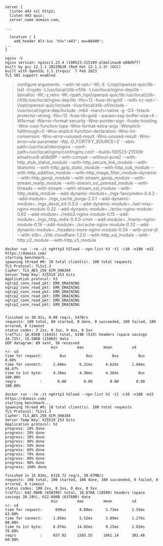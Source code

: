 ```
server {
  listen 443 ssl http2;
  listen 443 quic;
  server_name domain.com;

...

  location / {
    add_header Alt-Svc 'h3=":443"; ma=86400';
...
}
```

```
nginx -V
nginx version: nginx/1.23.4 (190523-215109-almalinux8-a08d9ff)
built by gcc 12.1.1 20220628 (Red Hat 12.1.1-3) (GCC) 
built with OpenSSL 1.1.1t+quic  7 Feb 2023
TLS SNI support enabled
```
> configure arguments: --with-ld-opt='-Wl,-E -L/opt/openssl-quic/lib -lssl -lcrypto -L/usr/local/zlib-cf/lib -L/usr/local/nginx-dep/lib -ljemalloc -Wl,-z,relro -Wl,-rpath,/opt/openssl-quic/lib:/usr/local/zlib-cf/lib:/usr/local/nginx-dep/lib -flto=12 -fuse-ld=gold' --with-cc-opt='-I/opt/openssl-quic/include -I/usr/local/zlib-cf/include -I/usr/local/nginx-dep/include -m64 -march=native -g -O3 -fstack-protector-strong -flto=12 -fuse-ld=gold --param=ssp-buffer-size=4 -Wformat -Werror=format-security -Wno-pointer-sign -fcode-hoisting -Wno-cast-function-type -Wno-format-extra-args -Wimplicit-fallthrough=0 -Wno-implicit-function-declaration -Wno-int-conversion -Wno-error=unused-result -Wno-unused-result -Wno-error=vla-parameter -Wp,-D_FORTIFY_SOURCE=2' --sbin-path=/usr/local/sbin/nginx --conf-path=/usr/local/nginx/conf/nginx.conf --build=190523-215109-almalinux8-a08d9ff --with-compat --without-pcre2 --with-http_stub_status_module --with-http_secure_link_module --with-libatomic --with-http_gzip_static_module --with-http_sub_module --with-http_addition_module --with-http_image_filter_module=dynamic --with-http_geoip_module --with-stream_geoip_module --with-stream_realip_module --with-stream_ssl_preread_module --with-threads --with-stream --with-stream_ssl_module --with-http_realip_module --add-dynamic-module=../ngx-fancyindex-0.4.2 --add-module=../ngx_cache_purge-2.5.1 --add-dynamic-module=../ngx_devel_kit-0.3.0 --add-dynamic-module=../set-misc-nginx-module-0.32 --add-dynamic-module=../echo-nginx-module-0.62 --add-module=../redis2-nginx-module-0.15 --add-module=../ngx_http_redis-0.4.0-cmm --add-module=../memc-nginx-module-0.19 --add-module=../srcache-nginx-module-0.32 --add-dynamic-module=../headers-more-nginx-module-0.34 --with-pcre-jit --with-zlib=../zlib-cloudflare-1.3.0 --with-http_ssl_module --with-http_v2_module --with-http_v3_module

```
docker run --rm -it nghttp3 h2load --npn-list h3 -t1 -c10 -n100 -m32 https://domain.com/
starting benchmark...
spawning thread #0: 10 total client(s). 100 total requests
TLS Protocol: TLSv1.3
Cipher: TLS_AES_256_GCM_SHA384
Server Temp Key: X25519 253 bits
Application protocol: h3
ngtcp2_conn_read_pkt: ERR_DRAINING
ngtcp2_conn_read_pkt: ERR_DRAINING
ngtcp2_conn_read_pkt: ERR_DRAINING
ngtcp2_conn_read_pkt: ERR_DRAINING
ngtcp2_conn_read_pkt: ERR_DRAINING
ngtcp2_conn_read_pkt: ERR_DRAINING


finished in 30.01s, 0.00 req/s, 547B/s
requests: 100 total, 60 started, 0 done, 0 succeeded, 100 failed, 100 errored, 0 timeout
status codes: 3 2xx, 0 3xx, 0 4xx, 0 5xx
traffic: 16.03KB (16415) total, 519B (519) headers (space savings 34.72%), 15.50KB (15869) data
UDP datagram: 89 sent, 56 received
                     min         max         mean         sd        +/- sd
time for request:        0us         0us         0us         0us     0.00%
time for connect:     2.68ms      6.31ms      4.62ms      1.66ms    66.67%
time to 1st byte:     4.36ms      4.36ms      4.36ms         0us   100.00%
req/s           :       0.00        0.00        0.00        0.00   100.00%
```

```
docker run --rm -it nghttp3 h2load --npn-list h2 -t1 -c10 -n100 -m32 https://domain.com/
starting benchmark...
spawning thread #0: 10 total client(s). 100 total requests
TLS Protocol: TLSv1.3
Cipher: TLS_AES_256_GCM_SHA384
Server Temp Key: X25519 253 bits
Application protocol: h2
progress: 10% done
progress: 20% done
progress: 30% done
progress: 40% done
progress: 50% done
progress: 60% done
progress: 70% done
progress: 80% done
progress: 90% done
progress: 100% done

finished in 15.83ms, 6318.72 req/s, 39.67MB/s
requests: 100 total, 100 started, 100 done, 100 succeeded, 0 failed, 0 errored, 0 timeout
status codes: 100 2xx, 0 3xx, 0 4xx, 0 5xx
traffic: 642.96KB (658390) total, 18.07KB (18500) headers (space savings 30.19%), 622.66KB (637600) data
                     min         max         mean         sd        +/- sd
time for request:      699us      8.89ms      3.73ms      2.55ms    63.00%
time for connect:     1.85ms      5.52ms      3.89ms      1.27ms    60.00%
time to 1st byte:     6.07ms     14.02ms      9.15ms      2.82ms    70.00%
req/s           :     657.92     1505.55     1061.14      302.46    60.00%
```